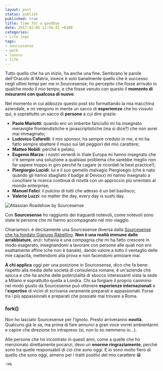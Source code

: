 ```yaml
---
layout: post
status: publish
published: true
title: Time for a goodbye
date: 2017-02-05 12:56:41 +0100
categories: 
- Life logs
tags: 
- sourcesense
- work
- lavoro
- life
---
```


Tutto quello che ha un inizio, ha anche una fine. Sembrano le parole dell'Oracolo di Matrix, invece è solo banalmente quello che è successo negli ultimi tempi per me in Sourcesense; ho percepito che fosse arrivato in qualche modo il mio tempo, e che fosse venuto con questo il **momento di misurarmi con qualcosa di nuovo**.

Nel momento in cui abbozzo questo post sto formattando la mia macchina aziendale, e mi vengono in mente un sacco di **esperiemze** che ho vissuto qui, e soprattutto un sacco di **persone** a cui dire grazie:

- **Paolo Mariotti**: quando ero un imberbe fanciullo mi ha insegnato meraviglie frontendistiche e javascriptistiche (ma si dice?) che non avrei mai immaginato;
- **Ludovico Cafarelli**: il mio sponsor, ha sempre creduto in me, e mi ha fatto sempre sbattere il muso sui lati peggiori del mio carattere;
- **Matteo Nobili**: perché è pelato;
- **Eugenio Marzo**: i nostri venerdì in Viale Europa mi hanno insegnato che c'è sempre una soluzione a qualsiasi problema che sarebbe meglio non far sapere troppo in giro perché fa cagare (e ricordati le best practice!);
- **Piergiorgio Lucidi**: lui e il suo gemello malvagio Piergioegio (che è nato quando gli hanno sbagliato il badge al Devoxx) mi hanno insegnato a conciliare la ricerca continua di novità con un approccio più orientato al mondo enterprise;
- **Manuel Felici**: il pulcino di tutti che adesso è un bel basilisco;
- **Valerio Luzzi**: no matter the day, every day is sushi day.

![Atlassian Roadshow by Sourcesense](https://gitlab.com/dottorblaster/blog-images/raw/master/images/sourcesense/img_4718.jpg)

Con **Sourcesense** ho raggiunto dei traguardi notevoli, come notevoli sono state le persone che mi hanno accompagnato nel mio viaggio.

Chiariamoci: è decisamente una Sourcesense diversa dalla [Sourcesense che ha fondato Gianugo Rabellino](https://www.cnet.com/news/the-open-source-ceo-gianugo-rabellino-sourcesense-part-16/). **Non è una realtà immune dalle arrabbiature**, anzi: tuttavia è una compagnia che mi ha fatto crescere in modo esagerato, insegnandomi a lavorare con persone alle quali non ero esattamente affine (che non è banale), dando valore a tutto il ventaglio delle mie capacità, mettendomi alla prova e non facendomi annoiare mai.

**A chi applica** oggi per una posizione in Sourcesense, dico che fa bene: rispetto alla media delle società di consulenza romane, è un'azienda che spicca e che ha anche delle potenzialità di sbocco interessanti vista la sede a Milano e soprattutto quella a Londra. Chi sa forgiare il proprio cammino nel modo giusto da Sourcesense può ottenere **esperienze internazionali** e l'**expertise** di vicini di scrivania veramente preparati e appassionati. Forse tra i più appassionati e preparati che possiate mai trovare a Roma.

### fork()

Non ho lasciato Sourcesense per l'ignoto. Presto arriveranno **novità**. Qualcuno già le sa, ma prima di fare annunci a gran voce vorrei ambientarmi e capire che direzione ho intrapreso (si, non lo so nemmeno io...).

Alle persone che ho incontrato in questi anni, come a quelle che ho menzionato direttamente pocanzi, devo un **enorme ringraziamento**, perché sono tra quelle responsabili di ciò che sono oggi. E io sono molto fiero di quello che sono oggi, almeno per i tratti positivi del mio carattere 😁

```
:wq
```

